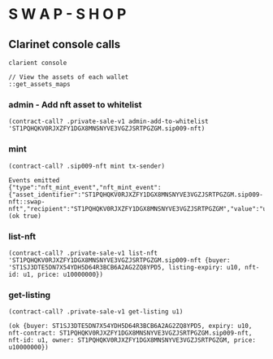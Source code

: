 # S W A P  - S H O P

## Clarinet console calls

```
clarient console
```

```
// View the assets of each wallet
::get_assets_maps
```

### admin - Add nft asset to whitelist
```
(contract-call? .private-sale-v1 admin-add-to-whitelist 'ST1PQHQKV0RJXZFY1DGX8MNSNYVE3VGZJSRTPGZGM.sip009-nft)
```

### mint
```
(contract-call? .sip009-nft mint tx-sender)

Events emitted
{"type":"nft_mint_event","nft_mint_event":{"asset_identifier":"ST1PQHQKV0RJXZFY1DGX8MNSNYVE3VGZJSRTPGZGM.sip009-nft::swap-nft","recipient":"ST1PQHQKV0RJXZFY1DGX8MNSNYVE3VGZJSRTPGZGM","value":"u1"}}
(ok true)
```

### list-nft

```
(contract-call? .private-sale-v1 list-nft 'ST1PQHQKV0RJXZFY1DGX8MNSNYVE3VGZJSRTPGZGM.sip009-nft {buyer: 'ST1SJ3DTE5DN7X54YDH5D64R3BCB6A2AG2ZQ8YPD5, listing-expiry: u10, nft-id: u1, price: u10000000})
```

### get-listing
```
(contract-call? .private-sale-v1 get-listing u1)

(ok {buyer: ST1SJ3DTE5DN7X54YDH5D64R3BCB6A2AG2ZQ8YPD5, expiry: u10, nft-contract: ST1PQHQKV0RJXZFY1DGX8MNSNYVE3VGZJSRTPGZGM.sip009-nft, nft-id: u1, owner: ST1PQHQKV0RJXZFY1DGX8MNSNYVE3VGZJSRTPGZGM, price: u10000000})
```